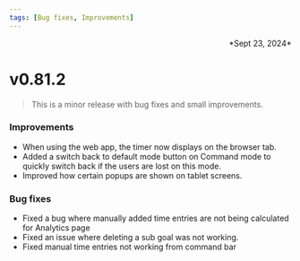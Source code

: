 ```yaml
---
tags: [Bug fixes, Improvements]
---
```

<div align="right">*Sept 23, 2024*</div>

# v0.81.2

> This is a minor release with bug fixes and small improvements.

### Improvements

- When using the web app, the timer now displays on the browser tab.
- Added a switch back to default mode button on Command mode to quickly switch back if the users are lost on this mode.
- Improved how certain popups are shown on tablet screens.

### Bug fixes
- Fixed a bug where manually added time entries are not being calculated for Analytics page
- Fixed an issue where deleting a sub goal was not working.
- Fixed manual time entries not working from command bar